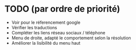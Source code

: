 # TODO (par ordre de priorité)

* Voir pour le réferencement google
* Vérifier les traductions
* Compléter les liens réseau sociaux / téléphone
* Menu de droite, adapté le comportement selon la résolution
* Améliorer la lisibilité du menu haut